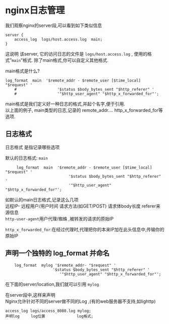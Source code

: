 # nginx日志管理



我们观察nginx的server段,可以看到如下类似信息
```
server {
    access_log  logs/host.access.log  main;
}
 ```

这说明 该server, 它的访问日志的文件是  `logs/host.access.log` , 使用的格式”`main`”格式. 除了main格式,你可以自定义其他格式.

main格式是什么?

```
log_format  main  '$remote_addr - $remote_user [$time_local] "$request" '
    #                  '$status $body_bytes_sent "$http_referer" '
    #                  '"$http_user_agent" "$http_x_forwarded_for"';
```

main格式是我们定义好一种日志的格式,并起个名字,便于引用.  
以上面的例子, main类型的日志,记录的 remote_addr.... http_x_forwarded_for等选项.



## 日志格式

日志格式 是指记录哪些选项  

默认的日志格式: `main`
```
     log_format  main  '$remote_addr - $remote_user [$time_local] "$request" '
                            '$status $body_bytes_sent "$http_referer" '
                            '"$http_user_agent" "$http_x_forwarded_for"';
```

如默认的main日志格式,记录这么几项  
远程IP- 远程用户/用户时间 请求方法(如GET/POST) 请求体body长度 referer来源信息  
`http-user-agent`用户代理/蜘蛛 ,被转发的请求的原始IP  

`http_x_forwarded_for`:在经过代理时,代理把你的本来IP加在此头信息中,传输你的原始IP



## 声明一个独特的 log_format 并命名
```
    log_format  mylog '$remote_addr- "$request" '
                     '$status $body_bytes_sent "$http_referer" '
                        '"$http_user_agent" "$http_x_forwarded_for"';
```                        
在下面的server/location,我们就可以引用 `mylog`

在server段中,这样来声明  
Nginx允许针对不同的server做不同的Log ,(有的web服务器不支持,如lighttp)

```
access_log logs/access_8080.log mylog;   
声明log     log位置              log格式;
```

